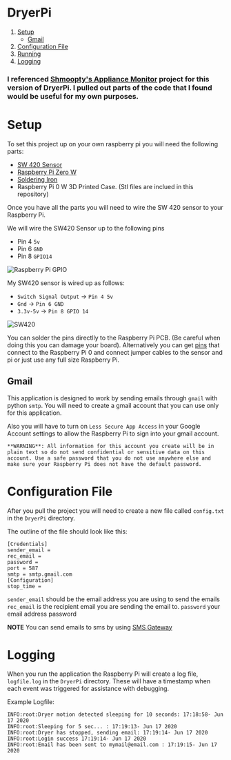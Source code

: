 # DryerPi

1. [Setup](#Setup)
    - [Gmail](#Gmail)
1. [Configuration File](#Configuration-File)
1. [Running](#Running)
1. [Logging](#Logging)

### I referenced [Shmoopty's Appliance Monitor](https://github.com/Shmoopty/rpi-appliance-monitor) project for this version of DryerPi. I pulled out parts of the code that I found would be useful for my own purposes.

# Setup
To set this project up on your own raspberry pi you will need the following parts:

 - [SW 420 Sensor](https://www.amazon.com/Hiletgo-SW-420-Vibration-Sensor-Arduino/dp/B00HJ6ACY2/ref=sr_1_1?crid=1RYJDZ4RNC89Q&dchild=1&keywords=sw420+sensor&qid=1592438541&sprefix=sw420+se%2Caps%2C129&sr=8-1)
 - [Raspberry Pi Zero W](https://www.amazon.com/Raspberry-Pi-Zero-Wireless-model/dp/B06XFZC3BX/ref=sr_1_7?dchild=1&keywords=raspberry+pi+0&qid=1592438617&sr=8-7)
 - [Soldering Iron](https://www.amazon.com/Weller-WLC100-40-Watt-Soldering-Station/dp/B000AS28UC/ref=sxin_11?ascsubtag=amzn1.osa.45d6e496-8a1d-4ff3-a7b7-f8cbe0da540a.ATVPDKIKX0DER.en_US&creativeASIN=B000AS28UC&crid=3NBU5NPJUZPG5&cv_ct_cx=soldering+iron&cv_ct_id=amzn1.osa.45d6e496-8a1d-4ff3-a7b7-f8cbe0da540a.ATVPDKIKX0DER.en_US&cv_ct_pg=search&cv_ct_wn=osp-single-source-pr&dchild=1&keywords=soldering+iron&linkCode=oas&pd_rd_i=B000AS28UC&pd_rd_r=c757a902-0e07-4c8a-97fb-a0359cc3a346&pd_rd_w=K0zd0&pd_rd_wg=Z4Jdz&pf_rd_p=9ebd9ae2-bfc3-4cf2-a615-92a580f06e16&pf_rd_r=DADF2CCH292YRVZR7D9K&qid=1592438653&sprefix=soldering%2Caps%2C156&sr=1-2-8721a5c9-6336-4af6-a717-e9b9e6c2f75f&tag=thedrive09-20)
 - Raspberry Pi 0 W 3D Printed Case. (Stl files are inclued in this repository)


Once you have all the parts you will need to wire the SW 420 sensor to your Raspberry Pi.

We will wire the SW420 Sensor up to the following pins
 - Pin 4 `5v`
 - Pin 6 `GND`
 - Pin 8 `GPIO14`

![Raspberry Pi GPIO](https://webofthings.org/wp-content/uploads/2016/10/pi-gpio.png)


My SW420 sensor is wired up as follows: 
 - `Switch Signal Output` -> `Pin 4 5v`
 - `Gnd` -> `Pin 6 GND`
 - `3.3v-5v` -> `Pin 8 GPIO 14`

![SW420](https://img.banggood.com/thumb/water/oaupload/banggood/images/4E/67/1af57321-cb58-4930-b063-40a2fcc2ecb7.jpg)

You can solder the pins directlly to the Raspberry Pi PCB. (Be careful when doing this you can damage your board). Alternatively you can get [pins](https://www.amazon.com/Break-Away-2x20-pin-Strip-Header-Raspberry/dp/B0756KM7CY/ref=sr_1_1?dchild=1&keywords=raspberry+pi+0+pins&qid=1592440237&sr=8-1) that connect to the Raspberry Pi 0 and connect jumper cables to the sensor and pi or just use any full size Raspberry Pi.

## Gmail

This application is designed to work by sending emails through `gmail` with python `smtp`.
You will need to create a gmail account that you can use only for this application.

Also you will have to turn on `Less Secure App Access` in your Google Account settings to allow the Raspberry Pi to sign into your gmail account.

`**WARNING**: All information for this account you create will be in plain text so do not send confidential or sensitive data on this account. Use a safe password that you do not use anywhere else and make sure your Raspberry Pi does not have the default password.`


# Configuration File

After you pull the project you will need to create a new file called `config.txt` in the `DryerPi` directory.

The outline of the file should look like this:

```
[Credentials]
sender_email =
rec_email = 
password = 
port = 587
smtp = smtp.gmail.com
[Configuration]
stop_time = 
```

`sender_email` should be the email address you are using to send the emails
`rec_email` is the recipient email you are sending the email to.
`password` your email address password

**NOTE** You can send emails to sms by using [SMS Gateway](https://en.wikipedia.org/wiki/SMS_gateway#Email_clients)


# Logging
When you run the application the Raspberry Pi will create a log file, `logfile.log` in the `DryerPi` directory. These will have a timestamp when each event was triggered for assistance with debugging. 

Example Logfile:
```
INFO:root:Dryer motion detected sleeping for 10 seconds: 17:18:58- Jun 17 2020
INFO:root:Sleeping for 5 sec... : 17:19:13- Jun 17 2020
INFO:root:Dryer has stopped, sending email: 17:19:14- Jun 17 2020
INFO:root:Login success 17:19:14- Jun 17 2020
INFO:root:Email has been sent to mymail@email.com : 17:19:15- Jun 17 2020
```
